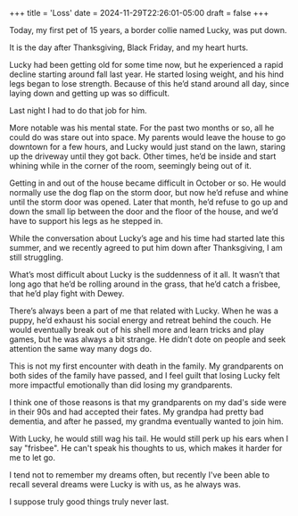 +++
title = 'Loss'
date = 2024-11-29T22:26:01-05:00
draft = false
+++

Today, my first pet of 15 years, a border collie named Lucky, was put down.

It is the day after Thanksgiving, Black Friday, and my heart hurts.

Lucky had been getting old for some time now, but he experienced a rapid decline starting around fall last year. He started losing weight, and his hind legs began to lose strength. Because of this he’d stand around all day, since laying down and getting up was so difficult.

Last night I had to do that job for him.

More notable was his mental state. For the past two months or so, all he could do was stare out into space. My parents would leave the house to go downtown for a few hours, and Lucky would just stand on the lawn, staring up the driveway until they got back. Other times, he’d be inside and start whining while in the corner of the room, seemingly being out of it.

Getting in and out of the house became difficult in October or so. He would normally use the dog flap on the storm door, but now he’d refuse and whine until the storm door was opened. Later that month, he’d refuse to go up and down the small lip between the door and the floor of the house, and we’d have to support his legs as he stepped in.

While the conversation about Lucky’s age and his time had started late this summer, and we recently agreed to put him down after Thanksgiving, I am still struggling.

What’s most difficult about Lucky is the suddenness of it all. It wasn’t that long ago that he’d be rolling around in the grass, that he’d catch a frisbee, that he’d play fight with Dewey.

There’s always been a part of me that related with Lucky. When he was a puppy, he’d exhaust his social energy and retreat behind the couch. He would eventually break out of his shell more and learn tricks and play games, but he was always a bit strange. He didn’t dote on people and seek attention the same way many dogs do.

This is not my first encounter with death in the family. My grandparents on both sides of the family have passed, and I feel guilt that losing Lucky felt more impactful emotionally than did losing my grandparents.

I think one of those reasons is that my grandparents on my dad's side were in their 90s and had accepted their fates. My grandpa had pretty bad dementia, and after he passed, my grandma eventually wanted to join him.

With Lucky, he would still wag his tail. He would still perk up his ears when I say "frisbee". He can't speak his thoughts to us, which makes it harder for me to let go.

I tend not to remember my dreams often, but recently I've been able to recall several dreams were Lucky is with us, as he always was. 

I suppose truly good things truly never last.
